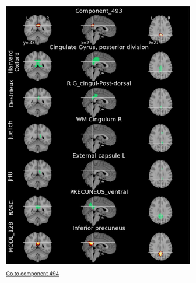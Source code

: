 


![493](preliminary/493.jpg "Component 493")

[Go to component 494](https://parietal-inria.github.io/MODL_atlas/1024/494 "Component 494")